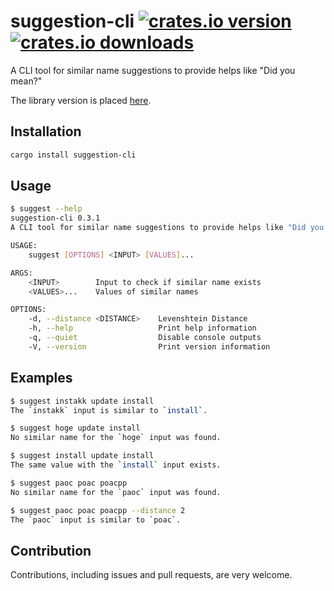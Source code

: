# suggestion-cli [![crates.io version](https://img.shields.io/crates/v/suggestion-cli.svg)](https://crates.io/crates/suggestion-cli) [![crates.io downloads](https://img.shields.io/crates/d/suggestion-cli.svg)](https://crates.io/crates/suggestion-cli)

A CLI tool for similar name suggestions to provide helps like "Did you mean?"

The library version is placed [here](./suggestion).

## Installation

```bash
cargo install suggestion-cli
```

## Usage

```bash
$ suggest --help
suggestion-cli 0.3.1
A CLI tool for similar name suggestions to provide helps like "Did you mean?"

USAGE:
    suggest [OPTIONS] <INPUT> [VALUES]...

ARGS:
    <INPUT>        Input to check if similar name exists
    <VALUES>...    Values of similar names

OPTIONS:
    -d, --distance <DISTANCE>    Levenshtein Distance
    -h, --help                   Print help information
    -q, --quiet                  Disable console outputs
    -V, --version                Print version information
```

## Examples

```bash
$ suggest instakk update install
The `instakk` input is similar to `install`.

$ suggest hoge update install
No similar name for the `hoge` input was found.

$ suggest install update install
The same value with the `install` input exists.

$ suggest paoc poac poacpp
No similar name for the `paoc` input was found.

$ suggest paoc poac poacpp --distance 2
The `paoc` input is similar to `poac`.
```

## Contribution

Contributions, including issues and pull requests, are very welcome.
